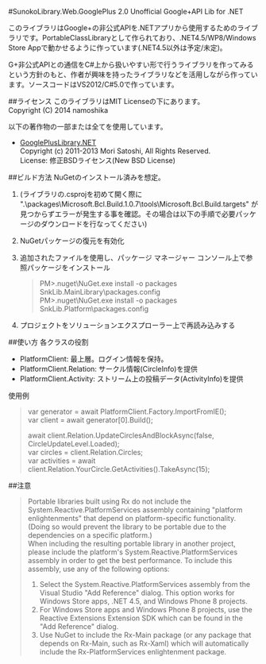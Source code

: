 #SunokoLibrary.Web.GooglePlus 2.0
Unofficial Google+API Lib for .NET

このライブラリはGoogle+の非公式APIを.NETアプリから使用するためのライブラリです。PortableClassLibraryとして作られており、.NET4.5/WP8/Windows Store Appで動かせるように作っています(.NET4.5以外は予定/未定)。  

G+非公式APIとの通信をC#上から扱いやすい形で行うライブラリを作ってみるという方針のもと、作者が興味を持ったライブラリなどを活用しながら作っています。ソースコードはVS2012/C#5.0で作っています。  

##ライセンス
このライブラリはMIT Licenseの下にあります。  
Copyright (C) 2014 namoshika  

以下の著作物の一部または全てを使用しています。

* [GooglePlusLibrary.NET](https://github.com/gplusnasite/GooglePlusLibrary.NET)  
  Copyright (c) 2011-2013 Mori Satoshi, All Rights Reserved.  
  License: 修正BSDライセンス(New BSD License)  

##ビルド方法
NuGetのインストール済みを想定。  

1. (ライブラリの.csprojを初めて開く際に ".\packages\Microsoft.Bcl.Build.1.0.7\tools\Microsoft.Bcl.Build.targets" が見つからずエラーが発生する事を確認。その場合は以下の手順で必要パッケージのダウンロードを行なってください)  
2. NuGetパッケージの復元を有効化  
3. 追加されたファイルを使用し、パッケージ マネージャー コンソール上で参照パッケージをインストール  

    > PM>.nuget\NuGet.exe install -o packages SnkLib.MainLibrary\packages.config    
    > PM>.nuget\NuGet.exe install -o packages SnkLib.Platform\packages.config  

4. プロジェクトをソリューションエクスプローラー上で再読み込みする  

##使い方
各クラスの役割

* PlatformClient: 最上層。ログイン情報を保持。  
* PlatformClient.Relation: サークル情報(CircleInfo)を提供  
* PlatformClient.Activity: ストリーム上の投稿データ(ActivityInfo)を提供  

使用例  

> var generator = await PlatformClient.Factory.ImportFromIE();  
> var client = await generator[0].Build();  
>  
> await client.Relation.UpdateCirclesAndBlockAsync(false, CircleUpdateLevel.Loaded);  
> var circles = client.Relation.Circles;  
> var activities = await client.Relation.YourCircle.GetActivities().TakeAsync(15);  

##注意

> Portable libraries built using Rx do not include the System.Reactive.PlatformServices assembly containing "platform enlightenments" that depend on platform-specific functionality. (Doing so would prevent the library to be portable due to the dependencies on a specific platform.)  
> When including the resulting portable library in another project, please include the platform's System.Reactive.PlatformServices assembly in order to get the best performance. To include this assembly, use any of the following options:  
>
> 1. Select the System.Reactive.PlatformServices assembly from the Visual Studio "Add Reference" dialog. This option works for Windows Store apps, .NET 4.5, and Windows Phone 8 projects.
> 2. For Windows Store apps and Windows Phone 8 projects, use the Reactive Extensions Extension SDK which can be found in the "Add Reference" dialog.
> 3. Use NuGet to include the Rx-Main package (or any package that depends on Rx-Main, such as Rx-Xaml) which will automatically include the Rx-PlatformServices enlightenment package.

